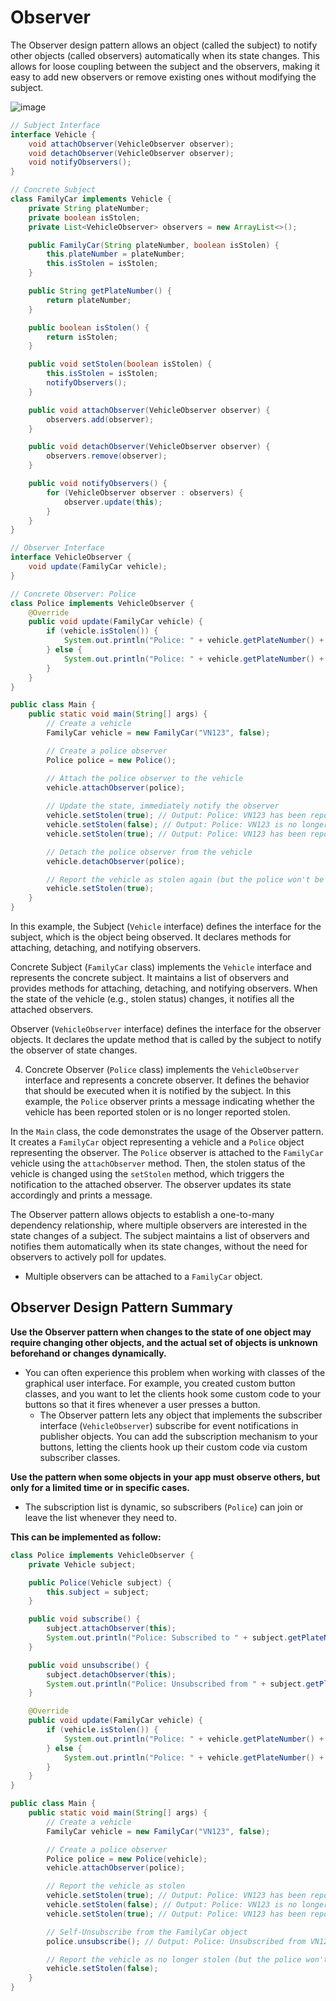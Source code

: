 # Observer
The Observer design pattern allows an object (called the subject) to notify other objects (called observers) automatically when its state changes. This allows for loose coupling between the subject and the observers, making it easy to add new observers or remove existing ones without modifying the subject.

![image](https://github.com/boushphong/Design-Patterns/assets/59940078/2e74e1a5-9c9e-41eb-a3af-e35040018ec2)

```java
// Subject Interface
interface Vehicle {
    void attachObserver(VehicleObserver observer);
    void detachObserver(VehicleObserver observer);
    void notifyObservers();
}

// Concrete Subject
class FamilyCar implements Vehicle {
    private String plateNumber;
    private boolean isStolen;
    private List<VehicleObserver> observers = new ArrayList<>();

    public FamilyCar(String plateNumber, boolean isStolen) {
        this.plateNumber = plateNumber;
        this.isStolen = isStolen;
    }

    public String getPlateNumber() {
        return plateNumber;
    }

    public boolean isStolen() {
        return isStolen;
    }

    public void setStolen(boolean isStolen) {
        this.isStolen = isStolen;
        notifyObservers();
    }

    public void attachObserver(VehicleObserver observer) {
        observers.add(observer);
    }

    public void detachObserver(VehicleObserver observer) {
        observers.remove(observer);
    }

    public void notifyObservers() {
        for (VehicleObserver observer : observers) {
            observer.update(this);
        }
    }
}

// Observer Interface
interface VehicleObserver {
    void update(FamilyCar vehicle);
}

// Concrete Observer: Police
class Police implements VehicleObserver {
    @Override
    public void update(FamilyCar vehicle) {
        if (vehicle.isStolen()) {
            System.out.println("Police: " + vehicle.getPlateNumber() + " has been reported stolen!");
        } else {
            System.out.println("Police: " + vehicle.getPlateNumber() + " is no longer reported stolen.");
        }
    }
}

public class Main {
    public static void main(String[] args) {
        // Create a vehicle
        FamilyCar vehicle = new FamilyCar("VN123", false);

        // Create a police observer
        Police police = new Police();

        // Attach the police observer to the vehicle
        vehicle.attachObserver(police);
        
        // Update the state, immediately notify the observer
        vehicle.setStolen(true); // Output: Police: VN123 has been reported stolen!
        vehicle.setStolen(false); // Output: Police: VN123 is no longer reported stolen.
        vehicle.setStolen(true); // Output: Police: VN123 has been reported stolen!

        // Detach the police observer from the vehicle
        vehicle.detachObserver(police);

        // Report the vehicle as stolen again (but the police won't be notified this time)
        vehicle.setStolen(true);
    }
}
```

In this example, the Subject (`Vehicle` interface) defines the interface for the subject, which is the object being observed. It declares methods for attaching, detaching, and notifying observers.

Concrete Subject (`FamilyCar` class) implements the `Vehicle` interface and represents the concrete subject. It maintains a list of observers and provides methods for attaching, detaching, and notifying observers. When the state of the vehicle (e.g., stolen status) changes, it notifies all the attached observers.

Observer (`VehicleObserver` interface) defines the interface for the observer objects. It declares the update method that is called by the subject to notify the observer of state changes.

4. Concrete Observer (`Police` class) implements the `VehicleObserver` interface and represents a concrete observer. It defines the behavior that should be executed when it is notified by the subject. In this example, the `Police` observer prints a message indicating whether the vehicle has been reported stolen or is no longer reported stolen.

In the `Main` class, the code demonstrates the usage of the Observer pattern. It creates a `FamilyCar` object representing a vehicle and a `Police` object representing the observer. The `Police` observer is attached to the `FamilyCar` vehicle using the `attachObserver` method. Then, the stolen status of the vehicle is changed using the `setStolen` method, which triggers the notification to the attached observer. The observer updates its state accordingly and prints a message.

The Observer pattern allows objects to establish a one-to-many dependency relationship, where multiple observers are interested in the state changes of a subject. The subject maintains a list of observers and notifies them automatically when its state changes, without the need for observers to actively poll for updates.
  - Multiple observers can be attached to a `FamilyCar` object.

## Observer Design Pattern Summary
**Use the Observer pattern when changes to the state of one object may require changing other objects, and the actual set of objects is unknown beforehand or changes dynamically.**

- You can often experience this problem when working with classes of the graphical user interface. For example, you created custom button classes, and you want to let the clients hook some custom code to your buttons so that it fires whenever a user presses a button.
  - The Observer pattern lets any object that implements the subscriber interface (`VehicleObserver`) subscribe for event notifications in publisher objects. You can add the subscription mechanism to your buttons, letting the clients hook up their custom code via custom subscriber classes.

**Use the pattern when some objects in your app must observe others, but only for a limited time or in specific cases.**

- The subscription list is dynamic, so subscribers (`Police`) can join or leave the list whenever they need to.

**This can be implemented as follow:**
```java
class Police implements VehicleObserver {
    private Vehicle subject;

    public Police(Vehicle subject) {
        this.subject = subject;
    }

    public void subscribe() {
        subject.attachObserver(this);
        System.out.println("Police: Subscribed to " + subject.getPlateNumber());
    }

    public void unsubscribe() {
        subject.detachObserver(this);
        System.out.println("Police: Unsubscribed from " + subject.getPlateNumber());
    }

    @Override
    public void update(FamilyCar vehicle) {
        if (vehicle.isStolen()) {
            System.out.println("Police: " + vehicle.getPlateNumber() + " has been reported stolen!");
        } else {
            System.out.println("Police: " + vehicle.getPlateNumber() + " is no longer reported stolen.");
        }
    }
}

public class Main {
    public static void main(String[] args) {
        // Create a vehicle
        FamilyCar vehicle = new FamilyCar("VN123", false);

        // Create a police observer
        Police police = new Police(vehicle);
        vehicle.attachObserver(police);

        // Report the vehicle as stolen
        vehicle.setStolen(true); // Output: Police: VN123 has been reported stolen!
        vehicle.setStolen(false); // Output: Police: VN123 is no longer reported stolen.
        vehicle.setStolen(true); // Output: Police: VN123 has been reported stolen!

        // Self-Unsubscribe from the FamilyCar object
        police.unsubscribe(); // Output: Police: Unsubscribed from VN123

        // Report the vehicle as no longer stolen (but the police won't be notified)
        vehicle.setStolen(false);
    }
}
```
